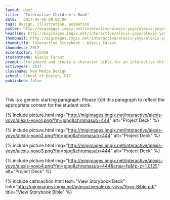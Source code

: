 ```yaml
---
layout: post
title:  "Interactive Children's Book"
date:   2017-05-26 09:00:00
tags: design, illustration, animation
poster: http://migimages.imgix.net/interactive/alexis-yoyo/alexis-yoyo1.pn
headline: http://migimages.imgix.net/interactive/alexis-yoyo/alexis-yoyo1.png?fm=pjpg&h=400&fit=crop&crop=fp&fp-y=1&fp-z=1.55&fp-x=.9&auto=format
thumbnail: http://migimages.imgix.net/interactive/alexis-yoyo/alexis-yoyo1.png?fit=crop&fm=pjpg&q=85crop=fp&fp-x=1&chromasub=444
thumbtitle: Interactive Storybook - Alexis Faraut
thumbdesc: 2017
accentcolor: fcb459
studentname: Alexis Faraut 
prompt: Storyboard and create a character bible for an interactive children's storybook.
activeyear: 2017
classname: New Media Design 
school: School of Design, RIT
published: false

---
```


<section>
<p>This is a generic starting paragraph. Please Edit this paragraph to reflect the appropriate content for the student work.</p>

{% include picture.html img="http://migimages.imgix.net/interactive/alexis-yoyo/alexis-yoyo1.png?fm=pjpg&chromasub=444" alt="Project Deck" %}

{% include picture.html img="http://migimages.imgix.net/interactive/alexis-yoyo/alexis-yoyo2.png?fm=pjpg&chromasub=444" alt="Project Deck" %}

{% include picture.html img="http://migimages.imgix.net/interactive/alexis-yoyo/alexis-yoyo3.png?fm=pjpg&chromasub=444" alt="Project Deck" %}

{% include picture.html img="http://migimages.imgix.net/interactive/alexis-yoyo/alexis-yoyo4.png?fm=pjpg&chromasub=444&crop=fp&fp-z=1.0125" alt="Project Deck" %}

{% include calltoaction.html text="View Storybook Deck" link="http://migimages.imgix.net/interactive/alexis-yoyo/Yoyo-Bible.pdf" title="View Storybook Bible" %}
</section>